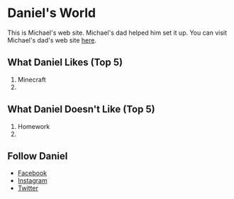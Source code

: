 # Daniel's World

This is Michael's web site. Michael's dad helped him set it up. You can visit Michael's dad's web site [here](http://abmlab.net).

## What Daniel Likes (Top 5)

1. Minecraft
2. 

## What Daniel Doesn't Like (Top 5)

1. Homework
2. 

## Follow Daniel

- [Facebook](https://facebook.com/)
- [Instagram](https://instagram.com)
- [Twitter](https://twitter.com)
